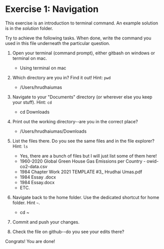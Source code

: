 # Exercise 1: Navigation

This exercise is an introduction to terminal command.
An example solution is in the _solution_ folder.

Try to achieve the following tasks.  When done, write the command you
used in this file underneath the particular question.

1. Open your terminal (command prompt), either gitbash on windows or
   terminal on mac.
   - Using terminal on mac
   
2. Which directory are you in?  Find it out!  Hint: `pwd`
   - /Users/hrudhaiumas

3. Navigate to your "Documents" directory (or wherever else you keep
   your stuff).  Hint: `cd`
   - cd Downloads
   
4. Print out the working directory--are you in the correct place?
   - /Users/hrudhaiumas/Downloads

5. List the files there.  Do you see the same files and in the file
   explorer?  Hint: `ls`
   - Yes, there are a bunch of files but I will just list some of them here!
   - 1960-2020 Global Green House Gas Emissions per Country - owid-co2-data.csv
   - 1984 Chapter Work 2021 TEMPLATE #3_ Hrudhai Umas.pdf
   - 1984 Essay .docx
   - 1984 Essay.docx
   - ETC.

6. Navigate back to the home folder.  Use the dedicated shortcut for
   home folder.  Hint `~`.
   - cd ~

7. Commit and push your changes.

8. Check the file on github--do you see your edits there?

Congrats!  You are done!
